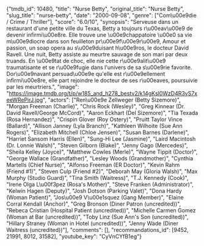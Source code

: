 {"tmdb_id": 10480, "title": "Nurse Betty", "original_title": "Nurse Betty", "slug_title": "nurse-betty", "date": "2000-09-08", "genre": ["Com\u00e9die / Crime / Thriller"], "score": "6.0/10", "synopsis": "Serveuse dans un restaurant d'une petite ville du Texas, Betty a toujours r\u00eav\u00e9 de devenir infirmi\u00e8re. Elle trouve une \u00e9chappatoire \u00e0 sa vie m\u00e9diocre dans son feuilleton pr\u00e9f\u00e9r\u00e9, Amour et passion, un soap opera au s\u00e9duisant h\u00e9ros, le docteur David Ravell. Une nuit, Betty assiste au meurtre sauvage de son mari par deux truands. En \u00e9tat de choc, elle nie cette r\u00e9alit\u00e9 traumatisante et se r\u00e9fugie dans l'univers de sa s\u00e9rie favorite. Dor\u00e9navant persuad\u00e9e qu'elle est r\u00e9ellement infirmi\u00e8re, elle part rejoindre le docteur de ses r\u00eaves, poursuivie par les meurtriers.", "image": "https://image.tmdb.org/t/p/w185_and_h278_bestv2/k14gKsl0WzD4R3vS7xeeWRePirJ.jpg", "actors": ["Ren\u00e9e Zellweger (Betty Sizemore)", "Morgan Freeman (Charlie)", "Chris Rock (Wesley)", "Greg Kinnear (Dr. David Ravell/George McCord)", "Aaron Eckhart (Del Sizemore)", "Tia Texada (Rosa Hernandez)", "Crispin Glover (Roy Ostery)", "Pruitt Taylor Vince (Ballard)", "Allison Janney (Lyla Branch)", "Kathleen Wilhoite (Sue Ann Rogers)", "Elizabeth Mitchell (Chloe Jensen)", "Susan Barnes (Darlene)", "Harriet Sansom Harris (Ellen)", "Sung-Hi Lee (Jasmine)", "Laird Macintosh (Dr. Lonnie Walsh)", "Steven Gilborn (Blake)", "Jenny Gago (Mercedes)", "Sheila Kelley (Joyce)", "Matthew Cowles (Merle)", "Wayne Tippit (Doctor)", "George Wallace (Grandfather)", "Lesley Woods (Grandmother)", "Cynthia Martells (Chief Nurse)", "Alfonso Freeman (ER Doctor)", "Kevin Rahm (Friend #1)", "Steven Culp (Friend #2)", "Deborah May (Gloria Walsh)", "Max Murphy (Studio Guard)", "Tina Smith (Waitress)", "T.J. Kennedy (Cook)", "Irene Olga L\u00f3pez (Rosa's Mother)", "Steve Franken (Administrator)", "Kelwin Hagen (Deputy)", "Josh Dotson (Parking Valet)", "Dona Hardy (Woman Patient)", "Jos\u00e9 V\u00e1squez (Gang Member)", "Elaine Corral Kendall (Anchor)", "Greg Bronson (Diner Patron (uncredited))", "Rebeca Cristian (Hospital Patient (uncredited))", "Michelle Carmen Gomez (Woman at Bar (uncredited))", "Toby Linz (Sue Ann's Son (uncredited))", "Hillary Straney (Woman in Hotel (uncredited))", "Jenny Wade (Diner Waitress (uncredited))"], "comments": [], "recommandations_id": [9452, 21991, 8012, 31582], "youtube_key": "CyVnCYfB1eg"}